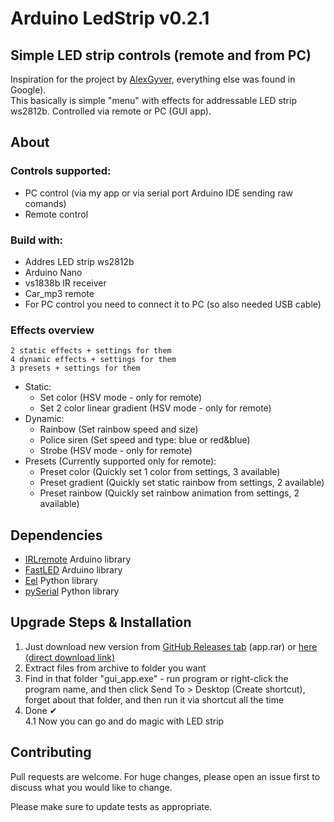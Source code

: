 # Arduino LedStrip v0.2.1

## Simple LED strip controls (remote and from PC)

Inspiration for the project by [AlexGyver](https://github.com/AlexGyver/ColorMusic), everything else was found in Google).  
This basically is simple "menu" with effects for addressable LED strip ws2812b. Controlled via remote or PC (GUI app). 

## About

### Controls supported:
- PC control (via my app or via serial port Arduino IDE sending raw comands)
- Remote control

### Build with:
- Addres LED strip ws2812b
- Arduino Nano
- vs1838b IR receiver
- Car_mp3 remote
- For PC control you need to connect it to PC (so also needed USB cable)

### Effects overview
```
2 static effects + settings for them
4 dynamic effects + settings for them
3 presets + settings for them
```

- Static:
	- Set color (HSV mode - only for remote)
	- Set 2 color linear gradient (HSV mode - only for remote)
- Dynamic:
	- Rainbow (Set rainbow speed and size)
	- Police siren (Set speed and type: blue or red&blue)
	- Strobe (HSV mode - only for remote)
- Presets (Currently supported only for remote):	
	- Preset color (Quickly set 1 color from settings, 3 available)
	- Preset gradient (Quickly set static rainbow from settings, 2 available)
	- Preset rainbow (Quickly set rainbow animation from settings, 2 available)

## Dependencies
- [IRLremote](https://github.com/NicoHood/IRLremote) Arduino library
- [FastLED](https://github.com/FastLED/FastLED) Arduino library
- [Eel](https://github.com/ChrisKnott/Eel) Python library
- [pySerial](https://github.com/pyserial/pyserial) Python library


## Upgrade Steps & Installation
1. Just download new version from [GitHub Releases tab](https://github.com/OlegPapka2/LedStrip/releases/tag/v0.2.1) (app.rar) or [here (direct download link)](https://github.com/OlegPapka2/LedStrip/releases/download/v0.2.1/app.rar) 
2. Extract files from archive to folder you want
3. Find in that folder "gui_app.exe" - run program or right-click the program name, and then click Send To > Desktop (Create shortcut), forget about that folder, and then run it via shortcut all the time
4. Done ✔  
	4.1 Now you can go and do magic with LED strip  


## Contributing

Pull requests are welcome. For huge changes, please open an issue first to discuss what you would like to change.

Please make sure to update tests as appropriate.
